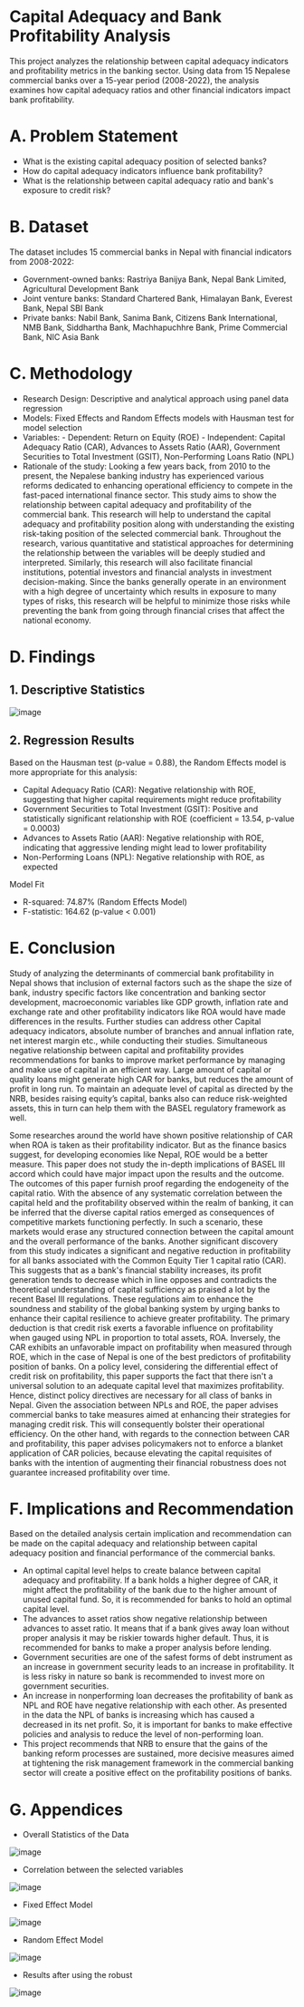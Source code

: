 # Capital Adequacy and Bank Profitability Analysis

This project analyzes the relationship between capital adequacy indicators and profitability metrics in the banking sector. Using data from 15 Nepalese commercial banks over a 15-year period (2008-2022), the analysis examines how capital adequacy ratios and other financial indicators impact bank profitability.

# A. Problem Statement

- What is the existing capital adequacy position of selected banks?
- How do capital adequacy indicators influence bank profitability?
- What is the relationship between capital adequacy ratio and bank's exposure to credit risk?

# B. Dataset 

The dataset includes 15 commercial banks in Nepal with financial indicators from 2008-2022:

- Government-owned banks: Rastriya Banijya Bank, Nepal Bank Limited, Agricultural Development Bank
- Joint venture banks: Standard Chartered Bank, Himalayan Bank, Everest Bank, Nepal SBI Bank
- Private banks: Nabil Bank, Sanima Bank, Citizens Bank International, NMB Bank, Siddhartha Bank, Machhapuchhre Bank, Prime Commercial Bank, NIC Asia Bank

# C. Methodology

- Research Design: Descriptive and analytical approach using panel data regression
- Models: Fixed Effects and Random Effects models with Hausman test for model selection
- Variables:
                                - Dependent: Return on Equity (ROE)
                                - Independent: Capital Adequacy Ratio (CAR), Advances to Assets Ratio (AAR), Government Securities to Total Investment (GSIT), Non-Performing Loans Ratio (NPL) 
- Rationale of the study: Looking a few years back, from 2010 to the present, the Nepalese banking industry has experienced various reforms dedicated to enhancing operational efficiency to compete in the fast-paced international finance sector. This study aims to show the relationship between capital adequacy and profitability of the commercial bank. This research will help to understand the capital adequacy and profitability position along with understanding the existing risk-taking position of the selected commercial bank. Throughout the research, various quantitative and statistical approaches for determining the relationship between the variables will be deeply studied and interpreted. Similarly, this research will also facilitate financial institutions, potential investors and financial analysts in investment decision-making.  Since the banks generally operate in an environment with a high degree of uncertainty which results in exposure to many types of risks, this research will be helpful to minimize those risks while preventing the bank from going through financial crises that affect the national economy.

# D. Findings

## 1. Descriptive Statistics

![image](https://github.com/user-attachments/assets/f1c53e27-83bc-499f-8132-06dc24377a52)

## 2. Regression Results

Based on the Hausman test (p-value = 0.88), the Random Effects model is more appropriate for this analysis:
- Capital Adequacy Ratio (CAR): Negative relationship with ROE, suggesting that higher capital requirements might reduce profitability
- Government Securities to Total Investment (GSIT): Positive and statistically significant relationship with ROE (coefficient = 13.54, p-value = 0.0003)
- Advances to Assets Ratio (AAR): Negative relationship with ROE, indicating that aggressive lending might lead to lower profitability
- Non-Performing Loans (NPL): Negative relationship with ROE, as expected

Model Fit
- R-squared: 74.87% (Random Effects Model)
- F-statistic: 164.62 (p-value < 0.001)

# E. Conclusion 

Study of analyzing the determinants of commercial bank profitability in Nepal shows that inclusion of external factors such as the shape the size of bank, industry specific factors like concentration and banking sector development, macroeconomic variables like GDP growth, inflation rate and exchange rate and other profitability indicators like ROA would have made differences in the results. Further studies can address other Capital adequacy indicators, absolute number of branches and annual inflation rate, net interest margin etc., while conducting their studies. Simultaneous negative relationship between capital and profitability provides recommendations for banks to improve market performance by managing and make use of capital in an efficient way. Large amount of capital or quality loans might generate high CAR for banks, but reduces the amount of profit in long run. To maintain an adequate level of capital as directed by the NRB, besides raising equity’s capital, banks also can reduce risk-weighted assets, this in turn can help them with the BASEL regulatory framework as well.

Some researches around the world have shown positive relationship of CAR when ROA is taken as their profitability indicator. But as the finance basics suggest, for developing economies like Nepal, ROE would be a better measure. This paper does not study the in-depth implications of BASEL III accord which could have major impact upon the results and the outcome. The outcomes of this paper furnish proof regarding the endogeneity of the capital ratio. With the absence of any systematic correlation between the capital held and the profitability observed within the realm of banking, it can be inferred that the diverse capital ratios emerged as consequences of competitive markets functioning perfectly. In such a scenario, these markets would erase any structured connection between the capital amount and the overall performance of the banks. Another significant discovery from this study indicates a significant and negative reduction in profitability for all banks associated with the Common Equity Tier 1 capital ratio (CAR). This suggests that as a bank's financial stability increases, its profit generation tends to decrease which in line opposes and contradicts the theoretical understanding of capital sufficiency as praised a lot by the recent Basel III regulations. These regulations aim to enhance the soundness and stability of the global banking system by urging banks to enhance their capital resilience to achieve greater profitability. The primary deduction is that credit risk exerts a favorable influence on profitability when gauged using NPL in proportion to total assets, ROA. Inversely, the CAR exhibits an unfavorable impact on profitability when measured through ROE, which in the case of Nepal is one of the best predictors of profitability position of banks. On a policy level, considering the differential effect of credit risk on profitability, this paper supports the fact that there isn't a universal solution to an adequate capital level that maximizes profitability. Hence, distinct policy directives are necessary for all class of banks in Nepal. Given the association between NPLs and ROE, the paper advises commercial banks to take measures aimed at enhancing their strategies for managing credit risk. This will consequently bolster their operational efficiency. On the other hand, with regards to the connection between CAR and profitability, this paper advises policymakers not to enforce a blanket application of CAR policies, because elevating the capital requisites of banks with the intention of augmenting their financial robustness does not guarantee increased profitability over time.

# F. Implications and Recommendation

Based on the detailed analysis certain implication and recommendation can be made on the capital adequacy and relationship between capital adequacy position and financial performance of the commercial banks.

- An optimal capital level helps to create balance between capital adequacy and profitability. If a bank holds a higher degree of CAR, it might affect the profitability of the bank due to the higher amount of unused capital fund. So, it is recommended for banks to hold an optimal capital level.
- The advances to asset ratios show negative relationship between advances to asset ratio. It means that if a bank gives away loan without proper analysis it may be riskier towards higher default. Thus, it is recommended for banks to make a proper analysis before lending.
- Government securities are one of the safest forms of debt instrument as an increase in government security leads to an increase in profitability. It is less risky in nature so bank is recommended to invest more on government securities.
- An increase in nonperforming loan decreases the profitability of bank as NPL and ROE have negative relationship with each other. As presented in the data the NPL of banks is increasing which has caused a decreased in its net profit. So, it is important for banks to make effective policies and analysis to reduce the level of non-performing loan.
- This project recommends that NRB to ensure that the gains of the banking reform processes are sustained, more decisive measures aimed at tightening the risk management framework in the commercial banking sector will create a positive effect on the profitability positions of banks.

# G. Appendices

- Overall Statistics of the Data

![image](https://github.com/user-attachments/assets/0023ab0c-e2e5-437c-9ae8-e47fd85a4ef8)

- Correlation between the selected variables

![image](https://github.com/user-attachments/assets/1be1852f-cb92-479a-8bef-c709deb626bd)

- Fixed Effect Model

![image](https://github.com/user-attachments/assets/1e04c2ba-6d2a-44fd-8d20-0d7a55bc85d5)

- Random Effect Model

![image](https://github.com/user-attachments/assets/3b7398a7-826f-4ab5-abc9-85afd56834aa)

- Results after using the robust 

![image](https://github.com/user-attachments/assets/e6005cc7-9430-47f5-8ec9-a6849c9a4159)

















